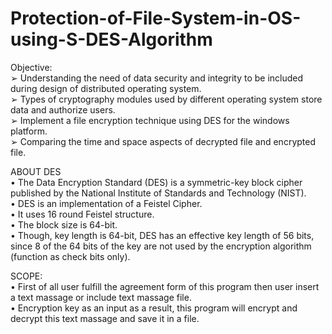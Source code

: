 # Protection-of-File-System-in-OS-using-S-DES-Algorithm

Objective:<br>
➢ Understanding the need of data security and integrity to be included during design of distributed operating system.<br>
➢ Types of cryptography modules used by different operating system store data and authorize users.<br>
➢ Implement a file encryption technique using DES for the windows platform.<br>
➢ Comparing the time and space aspects of decrypted file and encrypted file.<br>

ABOUT DES<br>
• The Data Encryption Standard (DES) is a symmetric-key block cipher published by the National Institute of Standards and Technology (NIST).<br>
• DES is an implementation of a Feistel Cipher.<br>
• It uses 16 round Feistel structure.<br>
• The block size is 64-bit.<br>
• Though, key length is 64-bit, DES has an effective key length of 56 bits, since 8 of the 64 bits of the key are not used by the encryption algorithm (function as check bits only).<br>

SCOPE:<br>
• First of all user fulfill the agreement form of this program then user insert a text massage or include text massage file.<br>
• Encryption key as an input as a result, this program will encrypt and decrypt this text massage and save it in a file.<br>
